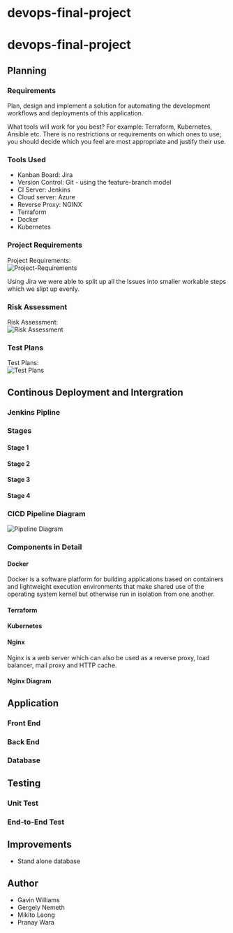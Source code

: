 # devops-final-project
# devops-final-project

## Planning

### Requirements

Plan, design and implement a solution for automating the development workflows and deployments of this application.

What tools will work for you best? For example: Terraform, Kubernetes, Ansible etc. There is no restrictions or requirements on which ones to use; you should decide which you feel are most appropriate and justify their use.

### Tools Used

* Kanban Board: Jira
* Version Control: Git - using the feature-branch model
* CI Server: Jenkins
* Cloud server: Azure
* Reverse Proxy: NGINX
* Terraform
* Docker
* Kubernetes

### Project Requirements

Project Requirements:  
![Project-Requirements](https://qa-courseware-images.s3.eu-west-2.amazonaws.com/markdown/links_images/000.jpeg)

Using Jira we were able to split up all the Issues into smaller workable steps which we slipt up evenly.

### Risk Assessment

Risk Assessment:  
![Risk Assessment](https://qa-courseware-images.s3.eu-west-2.amazonaws.com/markdown/links_images/000.jpeg)

### Test Plans

Test Plans:  
![Test Plans](https://qa-courseware-images.s3.eu-west-2.amazonaws.com/markdown/links_images/000.jpeg)

## Continous Deployment and Intergration

### Jenkins Pipline

### Stages

#### Stage 1

#### Stage 2

#### Stage 3

#### Stage 4

### CICD Pipeline Diagram

![Pipeline Diagram](https://raw.githubusercontent.com/gavthetallone/devops-final-project/featureTCFP-34/diagrams/servicesv1.0.png)

### Components in Detail

#### Docker
Docker is a software platform for building applications based on containers and lightweight execution environments that make shared use of the operating system kernel but otherwise run in isolation from one another.

#### Terraform

#### Kubernetes

#### Nginx
Nginx is a web server which can also be used as a reverse proxy, load balancer, mail proxy and HTTP cache.
#### Nginx Diagram

## Application

### Front End

### Back End

### Database

## Testing

### Unit Test

### End-to-End Test

## Improvements

* Stand alone database

## Author 

* Gavin Williams
* Gergely Nemeth
* Mikito Leong
* Pranay Wara

